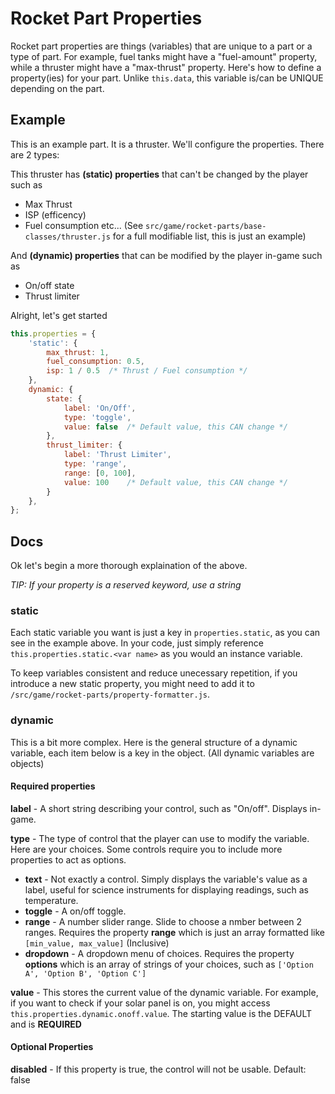 # Rocket Part Properties

Rocket part properties are things (variables) that are unique to a part or a type of part. For example, fuel tanks might have a "fuel-amount" property, while a thruster might have a "max-thrust" property. Here's how to define a property(ies) for your part. Unlike `this.data`, this variable is/can be UNIQUE depending on the part.

## Example
This is an example part. It is a thruster. We'll configure the properties. There are 2 types:

This thruster has **(static) properties** that can't be changed by the player such as
- Max Thrust
- ISP (efficency)
- Fuel consumption
etc... (See `src/game/rocket-parts/base-classes/thruster.js` for a full modifiable list, this is just an example)

And **(dynamic) properties** that can be modified by the player in-game such as
- On/off state
- Thrust limiter

Alright, let's get started

```javascript
this.properties = {
    'static': {
        max_thrust: 1,
        fuel_consumption: 0.5,
        isp: 1 / 0.5  /* Thrust / Fuel consumption */
    },
    dynamic: {
        state: {
            label: 'On/Off',
            type: 'toggle',
            value: false  /* Default value, this CAN change */
        },
        thrust_limiter: {
            label: 'Thrust Limiter',
            type: 'range',
            range: [0, 100],
            value: 100    /* Default value, this CAN change */
        }
    },
};
```

## Docs
Ok let's begin a more thorough explaination of the above.

*TIP: If your property is a reserved keyword, use a string*

### static
Each static variable you want is just a key in `properties.static`, as you can see in the example above. In your code, just simply reference `this.properties.static.<var name>` as you would an instance variable.

To keep variables consistent and reduce unecessary repetition, if you introduce a new static property, you might need to add it to `/src/game/rocket-parts/property-formatter.js`.

### dynamic
This is a bit more complex. Here is the general structure of a dynamic variable, each item below is a key in the object. (All dynamic variables are objects)

#### Required properties
**label** - A short string describing your control, such as "On/off". Displays in-game.

**type** - The type of control that the player can use to modify the variable. Here are your choices. Some controls require you to include more properties to act as options.

- **text** - Not exactly a control. Simply displays the variable's value as a label, useful for science instruments for displaying readings, such as temperature.
- **toggle** - A on/off toggle.
- **range** - A number slider range. Slide to choose a nmber between 2 ranges. Requires the property **range** which is just an array formatted like `[min_value, max_value]` (Inclusive)
- **dropdown** - A dropdown menu of choices. Requires the property **options** which is an array of strings of your choices, such as `['Option A', 'Option B', 'Option C']`

**value** - This stores the current value of the dynamic variable. For example, if you want to check if your solar panel is on, you might access `this.properties.dynamic.onoff.value`. The starting value is the DEFAULT and is **REQUIRED**

#### Optional Properties
**disabled** - If this property is true, the control will not be usable. Default: false
